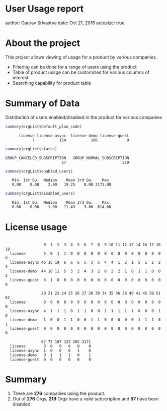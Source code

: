 User Usage report
========================================================
author: Gaurav Srivastva
date: Oct 21, 2016
autosize: true

About the project
========================================================

This project allows viewing of usage for a product by various companies.

- Filtering can be done for a range of users using the product
- Table of product usage can be customized for various columns of interest
- Searching capability for product table



Summary of Data
========================================================

Distribution of users enabled/disabled in the product for various companies

```r
summary(orgList$default_plan_code)
```

```
      license license-async  license-demo license-guest 
            7           154           106             9 
```

```r
summary(orgList$status)
```

```
GROUP_CANCELED_SUBSCRIPTION   GROUP_NORMAL_SUBSCRIPTION 
                         57                         219 
```

```r
summary(orgList$enabled_users)
```

```
   Min. 1st Qu.  Median    Mean 3rd Qu.    Max. 
   0.00    0.00    2.00   19.25    8.00 3171.00 
```

```r
summary(orgList$disabled_users)
```

```
   Min. 1st Qu.  Median    Mean 3rd Qu.    Max. 
   0.00    0.00    1.00   11.49    3.00  614.00 
```

License usage
========================================================


```
               
                 0  1  2  3  4  5  6  7  8  9 10 11 12 13 14 16 17 18 19
  license        5  0  1  1  0  0  0  0  0  0  0  0  0  0  0  0  0  0  0
  license-async 46 16 19  6  6  6  5  3  5  4  4  1  2  1  5  1  2  2  3
  license-demo  44 10 11  5  3  2  4  3  2  0  2  2  1  0  1  1  0  0  2
  license-guest  8  1  0  0  0  0  0  0  0  0  0  0  0  0  0  0  0  0  0
               
                20 21 22 24 25 26 27 28 30 34 35 36 38 40 41 45 50 51 62
  license        0  0  0  0  0  0  0  0  0  0  0  0  0  0  0  0  0  0  0
  license-async  4  1  1  1  0  1  1  0  0  1  1  1  1  1  0  0  0  1  0
  license-demo   1  0  0  1  1  0  0  1  1  0  0  0  0  0  1  1  1  0  1
  license-guest  0  0  0  0  0  0  0  0  0  0  0  0  0  0  0  0  0  0  0
               
                67 72 107 122 202 3171
  license        0  0   0   0   0    0
  license-async  1  0   0   0   1    0
  license-demo   0  1   1   1   0    1
  license-guest  0  0   0   0   0    0
```

Summary
========================================================


1. There are **276** companies using the product. 
2. Out of **276** Orgs, **219** Orgs have a valid subscription and **57** have been disabled. 
